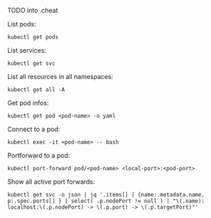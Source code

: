TODO into .cheat

List pods:
```
kubectl get pods
```

List services:
```
kubectl get svc
```

List all resources in all namespaces:
```
kubectl get all -A
```

Get pod infos:
```
kubectl get pod <pod-name> -o yaml
```

Connect to a pod:
```
kubectl exec -it <pod-name> -- bash
```

Portforward to a pod:
```
kubectl port-forward pod/<pod-name> <local-port>:<pod-port>
```

Show all active port forwards:
```
kubectl get svc -o json | jq '.items[] | {name:.metadata.name, p:.spec.ports[] } | select( .p.nodePort != null ) | "\(.name): localhost:\(.p.nodePort) -> \(.p.port) -> \(.p.targetPort)"'
```
